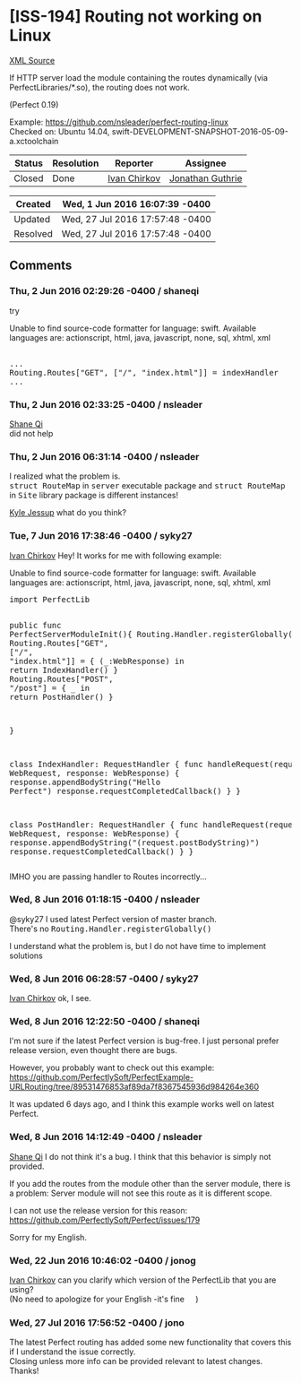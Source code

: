 # [ISS-194] Routing not working on Linux

[XML Source](./xml/ISS-194.xml)
<p><p>If HTTP server load the module containing the routes dynamically (via PerfectLibraries/*.so), the routing does not work.</p>

<p>(Perfect 0.19)</p>

<p>Example: <a href="https://github.com/nsleader/perfect-routing-linux" class="external-link" rel="nofollow">https://github.com/nsleader/perfect-routing-linux</a><br/>
Сhecked on: Ubuntu 14.04, swift-DEVELOPMENT-SNAPSHOT-2016-05-09-a.xctoolchain</p></p>





Status|Resolution|Reporter|Assignee
------|----------|--------|--------
Closed|Done|[Ivan Chirkov](nsleader)|[Jonathan Guthrie]($jono)





Created|Wed, 1 Jun 2016 16:07:39 -0400
-------|--------------
Updated|Wed, 27 Jul 2016 17:57:48 -0400
Resolved|Wed, 27 Jul 2016 17:57:48 -0400


## Comments




### Thu, 2 Jun 2016 02:29:26 -0400 / shaneqi 

<p><p>try </p>
<div class="code panel" style="border-width: 1px;"><div class="codeContent panelContent">
<div class="error"><span class="error">Unable to find source-code formatter for language: swift.</span> Available languages are: actionscript, html, java, javascript, none, sql, xhtml, xml</div><pre> 
...
Routing.Routes[<span class="code-quote">"GET"</span>, [<span class="code-quote">"/"</span>, <span class="code-quote">"index.html"</span>]] = indexHandler
...
</pre>
</div></div></p>


### Thu, 2 Jun 2016 02:33:25 -0400 / nsleader 

<p><p><a href="http://jira.perfect.org:8080/secure/ViewProfile.jspa?name=ShaneQi" class="user-hover" rel="ShaneQi">Shane Qi</a> <br/>
did not help</p></p>


### Thu, 2 Jun 2016 06:31:14 -0400 / nsleader 

<p><p>I realized what the problem is.<br/>
<tt>struct RouteMap</tt> in <tt>server</tt> executable package and <tt>struct RouteMap</tt> in <tt>Site</tt> library package is different instances!</p>

<p><a href="http://jira.perfect.org:8080/secure/ViewProfile.jspa?name=kjessup" class="user-hover" rel="kjessup">Kyle Jessup</a> what do you think?  </p></p>


### Tue, 7 Jun 2016 17:38:46 -0400 / syky27 

<p><p><a href="http://jira.perfect.org:8080/secure/ViewProfile.jspa?name=nsleader" class="user-hover" rel="nsleader">Ivan Chirkov</a> Hey! It works for me with following example:</p>

<div class="code panel" style="border-width: 1px;"><div class="codeContent panelContent">
<div class="error"><span class="error">Unable to find source-code formatter for language: swift.</span> Available languages are: actionscript, html, java, javascript, none, sql, xhtml, xml</div><pre>
<span class="code-keyword">import</span> PerfectLib


<span class="code-keyword">public</span> func PerfectServerModuleInit(){
	Routing.Handler.registerGlobally()
	Routing.Routes[<span class="code-quote">"GET"</span>, [<span class="code-quote">"/"</span>, <span class="code-quote">"index.html"</span>]] = { (_:WebResponse) in <span class="code-keyword">return</span> IndexHandler() }
	Routing.Routes[<span class="code-quote">"POST"</span>, <span class="code-quote">"/post"</span>] = { _ in <span class="code-keyword">return</span> PostHandler() }

}

class IndexHandler: RequestHandler {
	func handleRequest(request: WebRequest, response: WebResponse) {
		response.appendBodyString(<span class="code-quote">"Hello Perfect"</span>)
		response.requestCompletedCallback()
	}
}

class PostHandler: RequestHandler {
	func handleRequest(request: WebRequest, response: WebResponse) {
		response.appendBodyString(<span class="code-quote">"\(request.postBodyString)"</span>)
		response.requestCompletedCallback()
	}
}
</pre>
</div></div>

<p>IMHO you are passing handler to Routes incorrectly...</p></p>


### Wed, 8 Jun 2016 01:18:15 -0400 / nsleader 

<p><p>@syky27 I used latest Perfect version of master branch.<br/>
There's no <tt>Routing.Handler.registerGlobally()</tt></p>

<p>I understand what the problem is, but I do not have time to implement solutions</p></p>


### Wed, 8 Jun 2016 06:28:57 -0400 / syky27 

<p><p><a href="http://jira.perfect.org:8080/secure/ViewProfile.jspa?name=nsleader" class="user-hover" rel="nsleader">Ivan Chirkov</a> ok, I see.</p></p>


### Wed, 8 Jun 2016 12:22:50 -0400 / shaneqi 

<p><p>I'm not sure if the latest Perfect version is bug-free. I just personal prefer release version, even thought there are bugs.</p>

<p>However, you probably want to check out this example:<br/>
<a href="https://github.com/PerfectlySoft/PerfectExample-URLRouting/tree/89531476853af89da7f8367545936d984264e360" class="external-link" rel="nofollow">https://github.com/PerfectlySoft/PerfectExample-URLRouting/tree/89531476853af89da7f8367545936d984264e360</a></p>

<p>It was updated 6 days ago, and I think this example works well on latest Perfect.</p></p>


### Wed, 8 Jun 2016 14:12:49 -0400 / nsleader 

<p><p><a href="http://jira.perfect.org:8080/secure/ViewProfile.jspa?name=ShaneQi" class="user-hover" rel="ShaneQi">Shane Qi</a> I do not think it's a bug. I think that this behavior is simply not provided.</p>

<p>If you add the routes from the module other than the server module, there is a problem: Server module will not see this route as it is different scope.</p>

<p>I can not use the release version for this reason: <a href="https://github.com/PerfectlySoft/Perfect/issues/179" class="external-link" rel="nofollow">https://github.com/PerfectlySoft/Perfect/issues/179</a></p>

<p>Sorry for my English.</p></p>


### Wed, 22 Jun 2016 10:46:02 -0400 / jonog 

<p><p><a href="http://jira.perfect.org:8080/secure/ViewProfile.jspa?name=nsleader" class="user-hover" rel="nsleader">Ivan Chirkov</a> can you clarify which version of the PerfectLib that you are using?<br/>
(No need to apologize for your English -it's fine <img class="emoticon" src="http://jira.perfect.org:8080/images/icons/emoticons/smile.png" height="16" width="16" align="absmiddle" alt="" border="0"/>)</p></p>


### Wed, 27 Jul 2016 17:56:52 -0400 / jono 

<p><p>The latest Perfect routing has added some new functionality that covers this if I understand the issue correctly.<br/>
Closing unless more info can be provided relevant to latest changes.<br/>
Thanks!</p></p>


